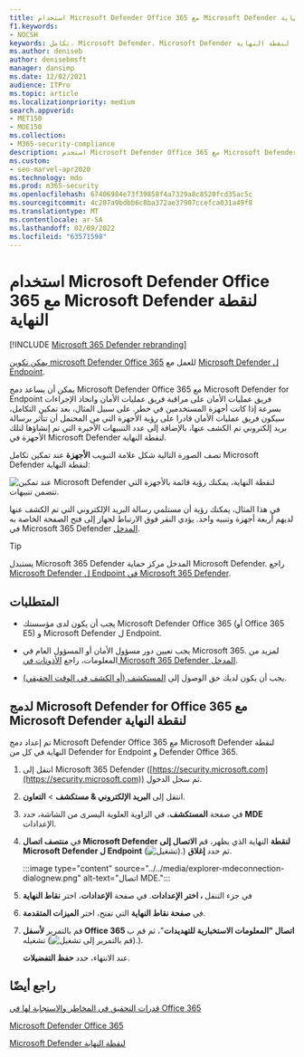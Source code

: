 ```yaml
---
title: استخدام Microsoft Defender Office 365 مع Microsoft Defender لنقطة النهاية
f1.keywords:
- NOCSH
keywords: تكامل، Microsoft Defender، Microsoft Defender لنقطة النهاية
ms.author: deniseb
author: denisebmsft
manager: dansimp
ms.date: 12/02/2021
audience: ITPro
ms.topic: article
ms.localizationpriority: medium
search.appverid:
- MET150
- MOE150
ms.collection:
- M365-security-compliance
description: استخدم Microsoft Defender Office 365 مع Microsoft Defender ل Endpoint للحصول على معلومات أكثر تفصيلا حول التهديدات التي تواجه أجهزتك ومحتوى البريد الإلكتروني.
ms.custom:
- seo-marvel-apr2020
ms.technology: mdo
ms.prod: m365-security
ms.openlocfilehash: 67406984e73f39858f4a7329a8c8520fcd35ac5c
ms.sourcegitcommit: 4c207a9bdbb6c8ba372ae37907ccefca031a49f8
ms.translationtype: MT
ms.contentlocale: ar-SA
ms.lasthandoff: 02/09/2022
ms.locfileid: "63571598"
---
```

# <a name="use-microsoft-defender-for-office-365-together-with-microsoft-defender-for-endpoint"></a>استخدام Microsoft Defender Office 365 مع Microsoft Defender لنقطة النهاية

[!INCLUDE [Microsoft 365 Defender rebranding](../includes/microsoft-defender-for-office.md)]


[يمكن تكوين microsoft Defender Office 365](defender-for-office-365.md) للعمل مع [Microsoft Defender ل Endpoint](/windows/security/threat-protection).

يمكن أن يساعد دمج Microsoft Defender Office 365 مع Microsoft Defender for Endpoint فريق عمليات الأمان على مراقبة فريق عمليات الأمان واتخاذ الإجراءات بسرعة إذا كانت أجهزة المستخدمين في خطر. على سبيل المثال، بعد تمكين التكامل، سيكون فريق عمليات الأمان قادرا على رؤية الأجهزة التي من المحتمل أن تتأثر برسالة بريد إلكتروني تم الكشف عنها، بالإضافة إلى عدد التنبيهات الأخيرة التي تم إنشاؤها لتلك الأجهزة في Microsoft Defender لنقطة النهاية.

تصف الصورة التالية شكل علامة التبويب **الأجهزة** عند تمكين تكامل Microsoft Defender لنقطة النهاية:

![عند تمكين Microsoft Defender لنقطة النهاية، يمكنك رؤية قائمة بالأجهزة التي تتضمن تنبيهات.](../../media/fec928ea-8f0c-44d7-80b9-a2e0a8cd4e89.PNG)

في هذا المثال، يمكنك رؤية أن مستلمي رسالة البريد الإلكتروني التي تم الكشف عنها لديهم أربعة أجهزة وتنبيه واحد. يؤدي النقر فوق الارتباط لجهاز إلى فتح الصفحة الخاصة به في Microsoft 365 Defender [المدخل](/microsoft-365/security/defender/microsoft-365-defender).

> [!TIP]
> يستبدل Microsoft 365 Defender المدخل مركز حماية Microsoft Defender. راجع [Microsoft Defender ل Endpoint في Microsoft 365 Defender](../defender/microsoft-365-security-center-mde.md).

## <a name="requirements"></a>المتطلبات

- يجب أن يكون لدى مؤسستك Microsoft Defender Office 365 (أو Office 365 E5) و Microsoft Defender ل Endpoint.

- يجب تعيين دور مسؤول الأمان أو المسؤول العام في Microsoft 365. لمزيد من المعلومات، راجع [الأذونات في Microsoft 365 Defender المدخل](permissions-microsoft-365-security-center.md).

- يجب أن يكون لديك حق الوصول إلى [المستكشف (أو الكشف في الوقت الحقيقي)](threat-explorer.md).

## <a name="to-integrate-microsoft-defender-for-office-365-with-microsoft-defender-for-endpoint"></a>لدمج Microsoft Defender for Office 365 مع Microsoft Defender لنقطة النهاية

تم إعداد دمج Microsoft Defender Office 365 مع Microsoft Defender لنقطة النهاية في كل من Defender for Endpoint و Defender Office 365.

1. انتقل إلى Microsoft 365 Defender ([https://security.microsoft.com](https://security.microsoft.com)) ثم سجل الدخول.

2. انتقل إلى **البريد الإلكتروني & مستكشف** \> **التعاون**. 

3. في صفحة **المستكشف**، في الزاوية العلوية اليسرى من الشاشة، حدد **MDE** الإعدادات.

3. في **منتصف اتصال Microsoft Defender لنقطة** النهاية الذي يظهر، قم **الاتصال إلى Microsoft Defender ل Endpoint** (![تشغيل).](../../media/scc-toggle-on.png)) ثم حدد **إغلاق**.

    :::image type="content" source="../../media/explorer-mdeconnection-dialognew.png" alt-text="اتصال MDE.":::

4. في جزء التنقل **، اختر الإعدادات**. في صفحة **الإعدادات**، اختر **نقاط النهاية**

5. في **صفحة نقاط النهاية** التي تفتح، اختر **الميزات المتقدمة**.

6. قم بالتمرير **لأسفل Office 365 اتصال "المعلومات الاستخبارية للتهديدات**"، ثم قم ب تشغيله (![قم بالتمرير إلى تشغيل).](../../media/scc-toggle-on.png)).

   عند الانتهاء، حدد **حفظ التفضيلات**.

## <a name="see-also"></a>راجع أيضًا

[قدرات التحقيق في المخاطر والاستجابة لها في Office 365](office-365-ti.md)

[Microsoft Defender Office 365](defender-for-office-365.md)

[Microsoft Defender لنقطة النهاية](/windows/security/threat-protection)
